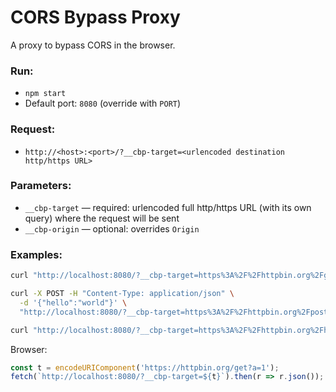 # CORS Bypass Proxy

A proxy to bypass CORS in the browser.

### Run:
- `npm start`
- Default port: `8080` (override with `PORT`)

### Request:
- `http://<host>:<port>/?__cbp-target=<urlencoded destination http/https URL>`

### Parameters:
- `__cbp-target` — required: urlencoded full http/https URL (with its own query) where the request will be sent
- `__cbp-origin` — optional: overrides `Origin`

### Examples:
```bash
curl "http://localhost:8080/?__cbp-target=https%3A%2F%2Fhttpbin.org%2Fget%3Fa%3D1"

curl -X POST -H "Content-Type: application/json" \
  -d '{"hello":"world"}' \
  "http://localhost:8080/?__cbp-target=https%3A%2F%2Fhttpbin.org%2Fpost"

curl "http://localhost:8080/?__cbp-target=https%3A%2F%2Fhttpbin.org%2Fheaders&__cbp-origin=https%3A%2F%2Fexample.com"
```

Browser:
```js
const t = encodeURIComponent('https://httpbin.org/get?a=1');
fetch(`http://localhost:8080/?__cbp-target=${t}`).then(r => r.json());
```
